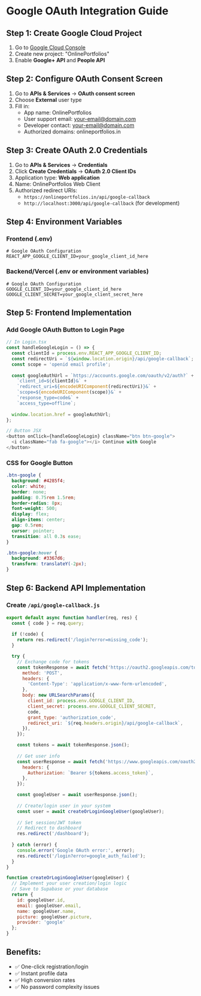 # Google OAuth Integration Guide

## Step 1: Create Google Cloud Project

1. Go to [Google Cloud Console](https://console.cloud.google.com/)
2. Create new project: "OnlinePortfolios"
3. Enable **Google+ API** and **People API**

## Step 2: Configure OAuth Consent Screen

1. Go to **APIs & Services** → **OAuth consent screen**
2. Choose **External** user type
3. Fill in:
   - App name: OnlinePortfolios
   - User support email: your-email@domain.com
   - Developer contact: your-email@domain.com
   - Authorized domains: onlineportfolios.in

## Step 3: Create OAuth 2.0 Credentials

1. Go to **APIs & Services** → **Credentials**
2. Click **Create Credentials** → **OAuth 2.0 Client IDs**
3. Application type: **Web application**
4. Name: OnlinePortfolios Web Client
5. Authorized redirect URIs:
   - `https://onlineportfolios.in/api/google-callback`
   - `http://localhost:3000/api/google-callback` (for development)

## Step 4: Environment Variables

### Frontend (.env)
```env
# Google OAuth Configuration
REACT_APP_GOOGLE_CLIENT_ID=your_google_client_id_here
```

### Backend/Vercel (.env or environment variables)
```env
# Google OAuth Configuration
GOOGLE_CLIENT_ID=your_google_client_id_here
GOOGLE_CLIENT_SECRET=your_google_client_secret_here
```

## Step 5: Frontend Implementation

### Add Google OAuth Button to Login Page
```javascript
// In Login.tsx
const handleGoogleLogin = () => {
  const clientId = process.env.REACT_APP_GOOGLE_CLIENT_ID;
  const redirectUri = `${window.location.origin}/api/google-callback`;
  const scope = 'openid email profile';
  
  const googleAuthUrl = `https://accounts.google.com/oauth/v2/auth?` +
    `client_id=${clientId}&` +
    `redirect_uri=${encodeURIComponent(redirectUri)}&` +
    `scope=${encodeURIComponent(scope)}&` +
    `response_type=code&` +
    `access_type=offline`;
    
  window.location.href = googleAuthUrl;
};

// Button JSX
<button onClick={handleGoogleLogin} className="btn btn-google">
  <i className="fab fa-google"></i> Continue with Google
</button>
```

### CSS for Google Button
```css
.btn-google {
  background: #4285f4;
  color: white;
  border: none;
  padding: 0.75rem 1.5rem;
  border-radius: 8px;
  font-weight: 500;
  display: flex;
  align-items: center;
  gap: 0.5rem;
  cursor: pointer;
  transition: all 0.3s ease;
}

.btn-google:hover {
  background: #3367d6;
  transform: translateY(-2px);
}
```

## Step 6: Backend API Implementation

### Create `/api/google-callback.js`
```javascript
export default async function handler(req, res) {
  const { code } = req.query;
  
  if (!code) {
    return res.redirect('/login?error=missing_code');
  }

  try {
    // Exchange code for tokens
    const tokenResponse = await fetch('https://oauth2.googleapis.com/token', {
      method: 'POST',
      headers: {
        'Content-Type': 'application/x-www-form-urlencoded',
      },
      body: new URLSearchParams({
        client_id: process.env.GOOGLE_CLIENT_ID,
        client_secret: process.env.GOOGLE_CLIENT_SECRET,
        code,
        grant_type: 'authorization_code',
        redirect_uri: `${req.headers.origin}/api/google-callback`,
      }),
    });

    const tokens = await tokenResponse.json();
    
    // Get user info
    const userResponse = await fetch('https://www.googleapis.com/oauth2/v2/userinfo', {
      headers: {
        Authorization: `Bearer ${tokens.access_token}`,
      },
    });

    const googleUser = await userResponse.json();
    
    // Create/login user in your system
    const user = await createOrLoginGoogleUser(googleUser);
    
    // Set session/JWT token
    // Redirect to dashboard
    res.redirect('/dashboard');
    
  } catch (error) {
    console.error('Google OAuth error:', error);
    res.redirect('/login?error=google_auth_failed');
  }
}

function createOrLoginGoogleUser(googleUser) {
  // Implement your user creation/login logic
  // Save to Supabase or your database
  return {
    id: googleUser.id,
    email: googleUser.email,
    name: googleUser.name,
    picture: googleUser.picture,
    provider: 'google'
  };
}
```

## Benefits:
- ✅ One-click registration/login
- ✅ Instant profile data
- ✅ High conversion rates
- ✅ No password complexity issues